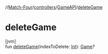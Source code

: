 //[Match-Four](../../../index.md)/[controllers](../index.md)/[GameAPI](index.md)/[deleteGame](delete-game.md)

# deleteGame

[jvm]\
fun [deleteGame](delete-game.md)(indexToDelete: [Int](https://kotlinlang.org/api/latest/jvm/stdlib/kotlin/-int/index.html)): [Game](../../models/-game/index.md)?
